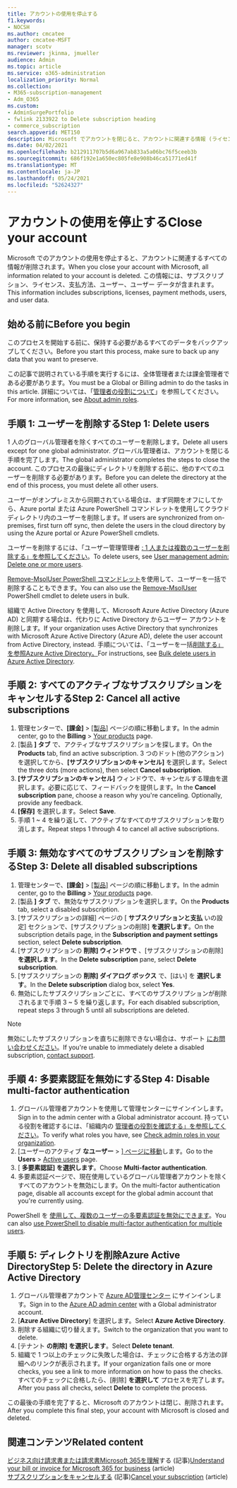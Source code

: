 ```yaml
---
title: アカウントの使用を停止する
f1.keywords:
- NOCSH
ms.author: cmcatee
author: cmcatee-MSFT
manager: scotv
ms.reviewer: jkinma, jmueller
audience: Admin
ms.topic: article
ms.service: o365-administration
localization_priority: Normal
ms.collection:
- M365-subscription-management
- Adm_O365
ms.custom:
- AdminSurgePortfolio
- fwlink 2133922 to Delete subscription heading
- commerce_subscription
search.appverid: MET150
description: Microsoft でアカウントを閉じると、アカウントに関連する情報 (ライセンス、ユーザー、ユーザー データなど) が削除されます。
ms.date: 04/02/2021
ms.openlocfilehash: b212911707b5d6a967ab833a5a06bc76f5ceeb3b
ms.sourcegitcommit: 686f192e1a650ec805fe8e908b46ca51771ed41f
ms.translationtype: MT
ms.contentlocale: ja-JP
ms.lasthandoff: 05/24/2021
ms.locfileid: "52624327"
---
```

# <a name="close-your-account"></a><span data-ttu-id="d9f43-103">アカウントの使用を停止する</span><span class="sxs-lookup"><span data-stu-id="d9f43-103">Close your account</span></span>

<span data-ttu-id="d9f43-104">Microsoft でのアカウントの使用を停止すると、アカウントに関連するすべての情報が削除されます。</span><span class="sxs-lookup"><span data-stu-id="d9f43-104">When you close your account with Microsoft, all information related to your account is deleted.</span></span> <span data-ttu-id="d9f43-105">この情報には、サブスクリプション、ライセンス、支払方法、ユーザー、ユーザー データが含まれます。</span><span class="sxs-lookup"><span data-stu-id="d9f43-105">This information includes subscriptions, licenses, payment methods, users, and user data.</span></span>

## <a name="before-you-begin"></a><span data-ttu-id="d9f43-106">始める前に</span><span class="sxs-lookup"><span data-stu-id="d9f43-106">Before you begin</span></span>

<span data-ttu-id="d9f43-107">このプロセスを開始する前に、保持する必要があるすべてのデータをバックアップしてください。</span><span class="sxs-lookup"><span data-stu-id="d9f43-107">Before you start this process, make sure to back up any data that you want to preserve.</span></span>

<span data-ttu-id="d9f43-108">この記事で説明されている手順を実行するには、全体管理者または課金管理者である必要があります。</span><span class="sxs-lookup"><span data-stu-id="d9f43-108">You must be a Global or Billing admin to do the tasks in this article.</span></span> <span data-ttu-id="d9f43-109">詳細については、「[管理者の役割について](../admin/add-users/about-admin-roles.md)」を参照してください。</span><span class="sxs-lookup"><span data-stu-id="d9f43-109">For more information, see [About admin roles](../admin/add-users/about-admin-roles.md).</span></span>

## <a name="step-1-delete-users"></a><span data-ttu-id="d9f43-110">手順 1: ユーザーを削除する</span><span class="sxs-lookup"><span data-stu-id="d9f43-110">Step 1: Delete users</span></span>

<span data-ttu-id="d9f43-111">1 人のグローバル管理者を除くすべてのユーザーを削除します。</span><span class="sxs-lookup"><span data-stu-id="d9f43-111">Delete all users except for one global administrator.</span></span> <span data-ttu-id="d9f43-112">グローバル管理者は、アカウントを閉じる手順を完了します。</span><span class="sxs-lookup"><span data-stu-id="d9f43-112">The global administrator completes the steps to close the account.</span></span> <span data-ttu-id="d9f43-113">このプロセスの最後にディレクトリを削除する前に、他のすべてのユーザーを削除する必要があります。</span><span class="sxs-lookup"><span data-stu-id="d9f43-113">Before you can delete the directory at the end of this process, you must delete all other users.</span></span>

<span data-ttu-id="d9f43-114">ユーザーがオンプレミスから同期されている場合は、まず同期をオフにしてから、Azure portal または Azure PowerShell コマンドレットを使用してクラウド ディレクトリ内のユーザーを削除します。</span><span class="sxs-lookup"><span data-stu-id="d9f43-114">If users are synchronized from on-premises, first turn off sync, then delete the users in the cloud directory by using the Azure portal or Azure PowerShell cmdlets.</span></span>

<span data-ttu-id="d9f43-115">ユーザーを削除するには、「ユーザー管理管理者 [: 1 人または複数のユーザーを削除する」を参照してください](../admin/add-users/delete-a-user.md#user-management-admin-delete-one-or-more-users-from-office-365)。</span><span class="sxs-lookup"><span data-stu-id="d9f43-115">To delete users, see [User management admin: Delete one or more users](../admin/add-users/delete-a-user.md#user-management-admin-delete-one-or-more-users-from-office-365).</span></span>

<span data-ttu-id="d9f43-116">[Remove-MsolUser PowerShell コマンドレット](/powershell/module/msonline/remove-msoluser)を使用して、ユーザーを一括で削除することもできます。</span><span class="sxs-lookup"><span data-stu-id="d9f43-116">You can also use the [Remove-MsolUser](/powershell/module/msonline/remove-msoluser) PowerShell cmdlet to delete users in bulk.</span></span>

<span data-ttu-id="d9f43-117">組織で Active Directory を使用して、Microsoft Azure Active Directory (Azure AD) と同期する場合は、代わりに Active Directory からユーザー アカウントを削除します。</span><span class="sxs-lookup"><span data-stu-id="d9f43-117">If your organization uses Active Directory that synchronizes with Microsoft Azure Active Directory (Azure AD), delete the user account from Active Directory, instead.</span></span> <span data-ttu-id="d9f43-118">手順については、「ユーザーを一括[削除する」を参照Azure Active Directory。](/azure/active-directory/users-groups-roles/users-bulk-delete)</span><span class="sxs-lookup"><span data-stu-id="d9f43-118">For instructions, see [Bulk delete users in Azure Active Directory](/azure/active-directory/users-groups-roles/users-bulk-delete).</span></span>

## <a name="step-2-cancel-all-active-subscriptions"></a><span data-ttu-id="d9f43-119">手順 2: すべてのアクティブなサブスクリプションをキャンセルする</span><span class="sxs-lookup"><span data-stu-id="d9f43-119">Step 2: Cancel all active subscriptions</span></span>

1. <span data-ttu-id="d9f43-120">管理センターで、**[課金]** > <a href="https://go.microsoft.com/fwlink/p/?linkid=842054" target="_blank">[製品]</a> ページの順に移動します。</span><span class="sxs-lookup"><span data-stu-id="d9f43-120">In the admin center, go to the **Billing** > <a href="https://go.microsoft.com/fwlink/p/?linkid=842054" target="_blank">Your products</a> page.</span></span>
2. <span data-ttu-id="d9f43-121">[製品 **] タブ** で、アクティブなサブスクリプションを探します。</span><span class="sxs-lookup"><span data-stu-id="d9f43-121">On the **Products** tab, find an active subscription.</span></span> <span data-ttu-id="d9f43-122">3 つのドット(他のアクション) を選択してから、**[サブスクリプションのキャンセル]** を選択します。</span><span class="sxs-lookup"><span data-stu-id="d9f43-122">Select the three dots (more actions), then select **Cancel subscription**.</span></span>
3. <span data-ttu-id="d9f43-p106">**[サブスクリプションのキャンセル]** ウィンドウで、キャンセルする理由を選択します。必要に応じて、フィードバックを提供します。</span><span class="sxs-lookup"><span data-stu-id="d9f43-p106">In the **Cancel subscription** pane, choose a reason why you're canceling. Optionally, provide any feedback.</span></span>
4. <span data-ttu-id="d9f43-125">**[保存]** を選択します。</span><span class="sxs-lookup"><span data-stu-id="d9f43-125">Select **Save**.</span></span>
5. <span data-ttu-id="d9f43-126">手順 1 ~ 4 を繰り返して、アクティブなすべてのサブスクリプションを取り消します。</span><span class="sxs-lookup"><span data-stu-id="d9f43-126">Repeat steps 1 through 4 to cancel all active subscriptions.</span></span>

## <a name="step-3-delete-all-disabled-subscriptions"></a><span data-ttu-id="d9f43-127">手順 3: 無効なすべてのサブスクリプションを削除する</span><span class="sxs-lookup"><span data-stu-id="d9f43-127">Step 3: Delete all disabled subscriptions</span></span>

1. <span data-ttu-id="d9f43-128">管理センターで、**[課金]** > <a href="https://go.microsoft.com/fwlink/p/?linkid=842054" target="_blank">[製品]</a> ページの順に移動します。</span><span class="sxs-lookup"><span data-stu-id="d9f43-128">In the admin center, go to the **Billing** > <a href="https://go.microsoft.com/fwlink/p/?linkid=842054" target="_blank">Your products</a> page.</span></span>
2. <span data-ttu-id="d9f43-129">[製品 **] タブ** で、無効なサブスクリプションを選択します。</span><span class="sxs-lookup"><span data-stu-id="d9f43-129">On the **Products** tab, select a disabled subscription.</span></span>
3. <span data-ttu-id="d9f43-130">[サブスクリプションの詳細] ページの [ **サブスクリプションと支払** いの設定] セクションで、[サブスクリプションの削除] **を選択します**。</span><span class="sxs-lookup"><span data-stu-id="d9f43-130">On the subscription details page, in the **Subscription and payment settings** section, select **Delete subscription**.</span></span>
4. <span data-ttu-id="d9f43-131">[サブスクリプションの **削除] ウィンドウで** 、[サブスクリプションの削除] **を選択します**。</span><span class="sxs-lookup"><span data-stu-id="d9f43-131">In the **Delete subscription** pane, select **Delete subscription**.</span></span>
5. <span data-ttu-id="d9f43-132">[サブスクリプションの **削除] ダイアログ ボックス** で、[はい] を **選択します**。</span><span class="sxs-lookup"><span data-stu-id="d9f43-132">In the **Delete subscription** dialog box, select **Yes**.</span></span>
6. <span data-ttu-id="d9f43-133">無効にしたサブスクリプションごとに、すべてのサブスクリプションが削除されるまで手順 3 ~ 5 を繰り返します。</span><span class="sxs-lookup"><span data-stu-id="d9f43-133">For each disabled subscription, repeat steps 3 through 5 until all subscriptions are deleted.</span></span>

> [!NOTE]
> <span data-ttu-id="d9f43-134">無効にしたサブスクリプションを直ちに削除できない場合は、サポート [にお問い合わせください](../business-video/get-help-support.md)。</span><span class="sxs-lookup"><span data-stu-id="d9f43-134">If you're unable to immediately delete a disabled subscription, [contact support](../business-video/get-help-support.md).</span></span>

## <a name="step-4-disable-multi-factor-authentication"></a><span data-ttu-id="d9f43-135">手順 4: 多要素認証を無効にする</span><span class="sxs-lookup"><span data-stu-id="d9f43-135">Step 4: Disable multi-factor authentication</span></span>

1. <span data-ttu-id="d9f43-136">グローバル管理者アカウントを使用して管理センターにサインインします。</span><span class="sxs-lookup"><span data-stu-id="d9f43-136">Sign in to the admin center with a Global administrator account.</span></span> <span data-ttu-id="d9f43-137">持っている役割を確認するには、「組織内の [管理者の役割を確認する」を参照してください](../admin/add-users/assign-admin-roles.md#check-admin-roles-in-your-organization)。</span><span class="sxs-lookup"><span data-stu-id="d9f43-137">To verify what roles you have, see [Check admin roles in your organization](../admin/add-users/assign-admin-roles.md#check-admin-roles-in-your-organization).</span></span>
2. <span data-ttu-id="d9f43-138">[ユーザーのアクティブ **なユーザー**  >  <a href="https://go.microsoft.com/fwlink/p/?linkid=834822" target="_blank">] ページに移動</a>します。</span><span class="sxs-lookup"><span data-stu-id="d9f43-138">Go to the **Users** > <a href="https://go.microsoft.com/fwlink/p/?linkid=834822" target="_blank">Active users</a> page.</span></span>
3. <span data-ttu-id="d9f43-139">[ **多要素認証] を選択します**。</span><span class="sxs-lookup"><span data-stu-id="d9f43-139">Choose **Multi-factor authentication**.</span></span>
4. <span data-ttu-id="d9f43-140">多要素認証ページで、現在使用しているグローバル管理者アカウントを除くすべてのアカウントを無効にします。</span><span class="sxs-lookup"><span data-stu-id="d9f43-140">On the multi-factor authentication page, disable all accounts except for the global admin account that you're currently using.</span></span>

<span data-ttu-id="d9f43-141">PowerShell を [使用して、複数のユーザーの多要素認証を無効にできます](/azure/active-directory/authentication/howto-mfa-userstates#change-state-using-powershell)。</span><span class="sxs-lookup"><span data-stu-id="d9f43-141">You can also [use PowerShell to disable multi-factor authentication for multiple users](/azure/active-directory/authentication/howto-mfa-userstates#change-state-using-powershell).</span></span>


## <a name="step-5-delete-the-directory-in-azure-active-directory"></a><span data-ttu-id="d9f43-142">手順 5: ディレクトリを削除Azure Active Directory</span><span class="sxs-lookup"><span data-stu-id="d9f43-142">Step 5: Delete the directory in Azure Active Directory</span></span>

1. <span data-ttu-id="d9f43-143">グローバル管理者アカウントで <a href="https://aad.portal.azure.com/" target="_blank">Azure AD管理センター</a> にサインインします。</span><span class="sxs-lookup"><span data-stu-id="d9f43-143">Sign in to the <a href="https://aad.portal.azure.com/" target="_blank">Azure AD admin center</a> with a Global administrator account.</span></span>
2. <span data-ttu-id="d9f43-144">[**Azure Active Directory**] を選択します。</span><span class="sxs-lookup"><span data-stu-id="d9f43-144">Select **Azure Active Directory**.</span></span>
3. <span data-ttu-id="d9f43-145">削除する組織に切り替えます。</span><span class="sxs-lookup"><span data-stu-id="d9f43-145">Switch to the organization that you want to delete.</span></span>
4. <span data-ttu-id="d9f43-146">[テナント **の削除] を選択します**。</span><span class="sxs-lookup"><span data-stu-id="d9f43-146">Select **Delete tenant**.</span></span>
5. <span data-ttu-id="d9f43-147">組織で 1 つ以上のチェックに失敗した場合は、チェックに合格する方法の詳細へのリンクが表示されます。</span><span class="sxs-lookup"><span data-stu-id="d9f43-147">If your organization fails one or more checks, you see a link to more information on how to pass the checks.</span></span> <span data-ttu-id="d9f43-148">すべてのチェックに合格したら、[削除] **を選択して** プロセスを完了します。</span><span class="sxs-lookup"><span data-stu-id="d9f43-148">After you pass all checks, select **Delete** to complete the process.</span></span>

<span data-ttu-id="d9f43-149">この最後の手順を完了すると、Microsoft のアカウントは閉じ、削除されます。</span><span class="sxs-lookup"><span data-stu-id="d9f43-149">After you complete this final step, your account with Microsoft is closed and deleted.</span></span>

## <a name="related-content"></a><span data-ttu-id="d9f43-150">関連コンテンツ</span><span class="sxs-lookup"><span data-stu-id="d9f43-150">Related content</span></span> 

<span data-ttu-id="d9f43-151">[ビジネス向け請求書または請求書Microsoft 365を理解](./billing-and-payments/understand-your-invoice2.md)する (記事)</span><span class="sxs-lookup"><span data-stu-id="d9f43-151">[Understand your bill or invoice for Microsoft 365 for business](./billing-and-payments/understand-your-invoice2.md) (article)</span></span>\
<span data-ttu-id="d9f43-152">[サブスクリプションをキャンセルする](./subscriptions/cancel-your-subscription.md) (記事)</span><span class="sxs-lookup"><span data-stu-id="d9f43-152">[Cancel your subscription](./subscriptions/cancel-your-subscription.md) (article)</span></span>

